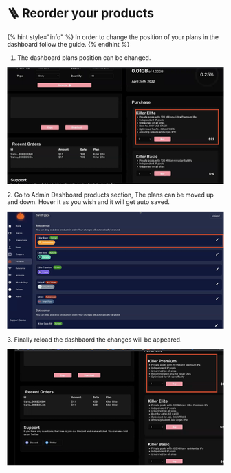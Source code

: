 # 🪜 Reorder your products

{% hint style="info" %}
In order to change the position of your plans in the dashboard follow the guide.
{% endhint %}

1. The dashboard plans position can be changed.

![](<../.gitbook/assets/1 (71) (6).png>)

2\. Go to Admin Dashboard products section, The plans can be moved up and down. Hover it as you wish and it will get auto saved.

![](<../.gitbook/assets/1 (72) (6).png>)

3\. Finally reload the dashbaord the changes will be appeared.

![](<../.gitbook/assets/1 (73).png>)
